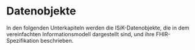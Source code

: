 # Datenobjekte

In den folgenden Unterkapiteln werden die ISiK-Datenobjekte, die in dem vereinfachten Informationsmodell dargestellt sind, und ihre FHIR-Spezifikation beschrieben.
